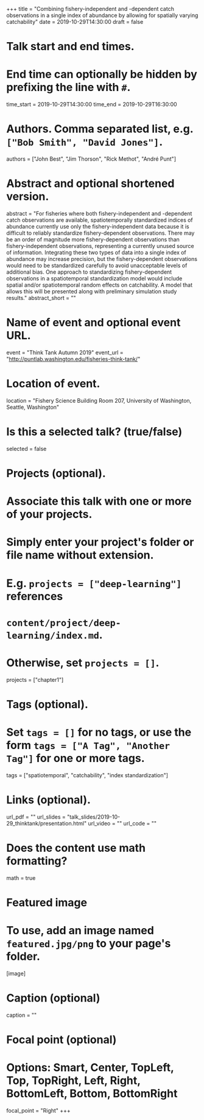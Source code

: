 +++
title = "Combining fishery-independent and -dependent catch observations in a single index of abundance by allowing for spatially varying catchability"
date = 2019-10-29T14:30:00
draft = false

# Talk start and end times.
#   End time can optionally be hidden by prefixing the line with `#`.
time_start = 2019-10-29T14:30:00
time_end = 2019-10-29T16:30:00

# Authors. Comma separated list, e.g. `["Bob Smith", "David Jones"]`.
authors = ["John Best", "Jim Thorson", "Rick Methot", "André Punt"]

# Abstract and optional shortened version.
abstract = "For fisheries where both fishery-independent and -dependent catch observations are available, spatiotemporally standardized indices of abundance currently use only the fishery-independent data because it is difficult to reliably standardize fishery-dependent observations. There may be an order of magnitude more fishery-dependent observations than fishery-independent observations, representing a currently unused source of information. Integrating these two types of data into a single index of abundance may increase precision, but the fishery-dependent observations would need to be standardized carefully to avoid unacceptable levels of additional bias. One approach to standardizing fishery-dependent observations in a spatiotemporal standardization model would include spatial and/or spatiotemporal random effects on catchability. A model that allows this will be presented along with preliminary simulation study results."
abstract_short = ""

# Name of event and optional event URL.
event = "Think Tank Autumn 2019"
event_url = "http://puntlab.washington.edu/fisheries-think-tank/"

# Location of event.
location = "Fishery Science Building Room 207, University of Washington, Seattle, Washington"

# Is this a selected talk? (true/false)
selected = false

# Projects (optional).
#   Associate this talk with one or more of your projects.
#   Simply enter your project's folder or file name without extension.
#   E.g. `projects = ["deep-learning"]` references 
#   `content/project/deep-learning/index.md`.
#   Otherwise, set `projects = []`.
projects = ["chapter1"]

# Tags (optional).
#   Set `tags = []` for no tags, or use the form `tags = ["A Tag", "Another Tag"]` for one or more tags.
tags = ["spatiotemporal", "catchability", "index standardization"]

# Links (optional).
url_pdf = ""
url_slides = "talk_slides/2019-10-29_thinktank/presentation.html"
url_video = ""
url_code = ""

# Does the content use math formatting?
math = true

# Featured image
# To use, add an image named `featured.jpg/png` to your page's folder. 
[image]
  # Caption (optional)
  caption = ""

  # Focal point (optional)
  # Options: Smart, Center, TopLeft, Top, TopRight, Left, Right, BottomLeft, Bottom, BottomRight
  focal_point = "Right"
+++
